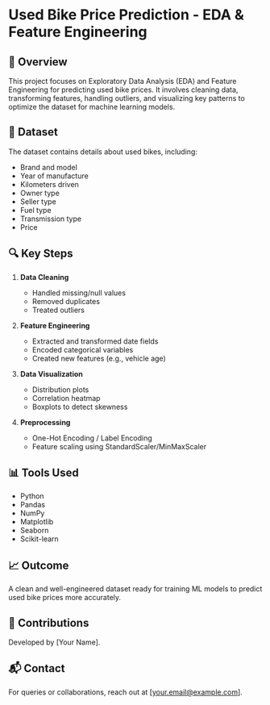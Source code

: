# Used Bike Price Prediction - EDA & Feature Engineering

## 📌 Overview
This project focuses on Exploratory Data Analysis (EDA) and Feature Engineering for predicting used bike prices. It involves cleaning data, transforming features, handling outliers, and visualizing key patterns to optimize the dataset for machine learning models.

## 📁 Dataset
The dataset contains details about used bikes, including:
- Brand and model
- Year of manufacture
- Kilometers driven
- Owner type
- Seller type
- Fuel type
- Transmission type
- Price

## 🔍 Key Steps
1. **Data Cleaning**
   - Handled missing/null values
   - Removed duplicates
   - Treated outliers

2. **Feature Engineering**
   - Extracted and transformed date fields
   - Encoded categorical variables
   - Created new features (e.g., vehicle age)

3. **Data Visualization**
   - Distribution plots
   - Correlation heatmap
   - Boxplots to detect skewness

4. **Preprocessing**
   - One-Hot Encoding / Label Encoding
   - Feature scaling using StandardScaler/MinMaxScaler

## 📊 Tools Used
- Python
- Pandas
- NumPy
- Matplotlib
- Seaborn
- Scikit-learn

## 📈 Outcome
A clean and well-engineered dataset ready for training ML models to predict used bike prices more accurately.

## 🤝 Contributions
Developed by [Your Name].

## 📬 Contact
For queries or collaborations, reach out at [your.email@example.com].

